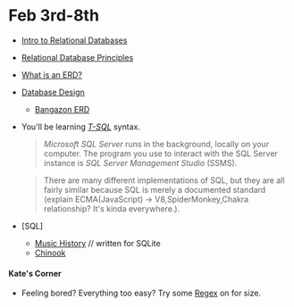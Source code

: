 # **Feb 3rd-8th**
- [Intro to Relational Databases](https://github.com/nashville-software-school/bangazon-inc/blob/formatting/concepts/databases/relational-databases.md)
- [Relational Database Principles](https://github.com/nashville-software-school/bangazon-inc/blob/formatting/concepts/databases/relational-databases-management.md)
- [What is an ERD?](https://wcs.smartdraw.com/entity-relationship-diagram/)
- [Database Design](https://github.com/nashville-software-school/bangazon-inc/blob/master/orientation/14_DATA_RELATIONSHIPS.md)
	- [Bangazon ERD](https://github.com/nashville-software-school/bangazon-inc/blob/master/orientation/exercises/18_SQL_BANGAZON.md)

- You'll be learning [_T-SQL_](https://docs.microsoft.com/en-us/sql/t-sql/language-reference) syntax.
	> _Microsoft SQL Server_ runs in the background, locally on your computer. The program you use to interact with the SQL Server instance is _SQL Server Management Studio_ (SSMS).

	> There are many different implementations of SQL, but they are all fairly similar because SQL is merely a documented standard (explain ECMA(JavaScript) -> V8,SpiderMonkey,Chakra relationship? It's kinda everywhere.).

- [SQL]
	- [Music History](https://github.com/nashville-software-school/bangazon-inc/blob/master/orientation/exercises/16_MUSIC_HISTORY.md) // written for SQLite
	- [Chinook](https://github.com/nashville-software-school/bangazon-inc/blob/master/orientation/exercises/19_SQL_CHINOOK.md)

#### Kate's Corner
- Feeling bored? Everything too easy? Try some [Regex](https://github.com/nashville-software-school/bangazon-inc/blob/formatting/concepts/csharp-language/regular-expressions.md) on for size.
